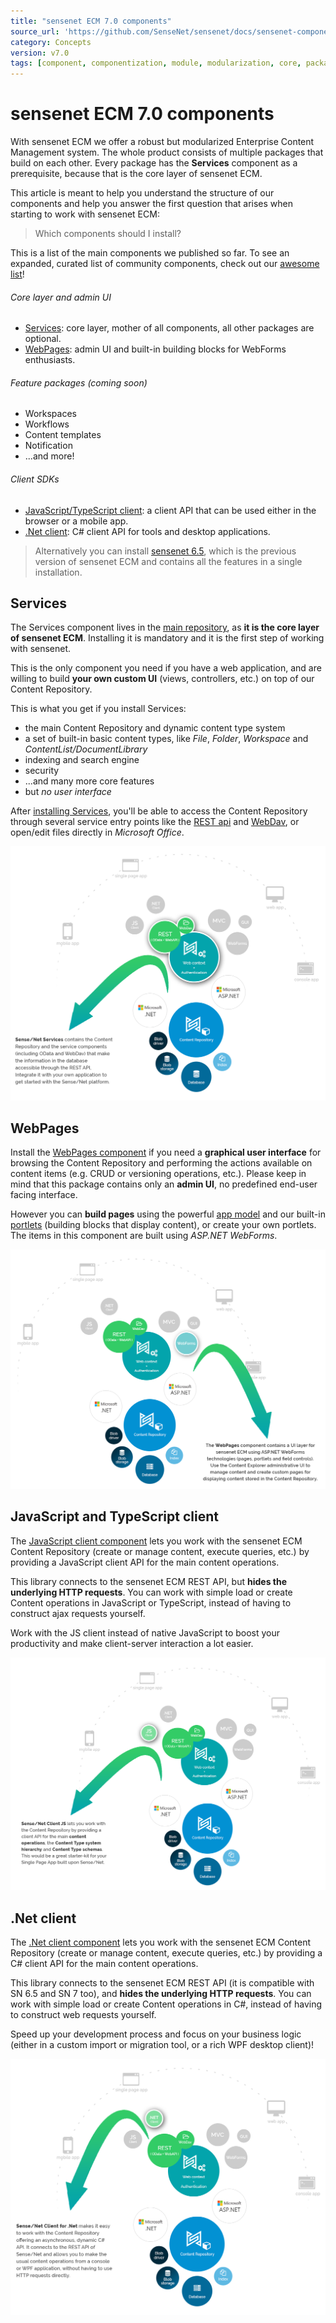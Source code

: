 ```yaml
---
title: "sensenet ECM 7.0 components"
source_url: 'https://github.com/SenseNet/sensenet/docs/sensenet-components.md'
category: Concepts
version: v7.0
tags: [component, componentization, module, modularization, core, packages, client, sdk, sn7]
---
```


# sensenet ECM 7.0 components
With sensenet ECM we offer a robust but modularized Enterprise Content Management system. The whole product consists of multiple packages that build on each other. Every package has the **Services** component as a prerequisite, because that is the core layer of sensenet ECM.

This article is meant to help you understand the structure of our components and help you answer the first question that arises when starting to work with sensenet ECM:

> Which components should I install?

This is a list of the main components we published so far. To see an expanded, curated list of community components, check out our [awesome list](https://github.com/SenseNet/awesome-sensenet)!

###### Core layer and admin UI
- [Services](#Services): core layer, mother of all components, all other packages are optional.
- [WebPages](#WebPages): admin UI and built-in building blocks for WebForms enthusiasts.

###### Feature packages (coming soon)
- Workspaces
- Workflows
- Content templates
- Notification
- ...and more!

###### Client SDKs
- [JavaScript/TypeScript client](#ClientJs): a client API that can be used either in the browser or a mobile app.
- [.Net client](#ClientDotNet): C# client API for tools and desktop applications.

> Alternatively you can install [sensenet 6.5](/docs/how-to-install-sn6), which is the previous version of sensenet ECM and contains all the features in a single installation.

<a name="Services"></a>
## Services
The Services component lives in the [main repository](https://github.com/SenseNet/sensenet), as **it is the core layer of sensenet ECM**. Installing it is mandatory and it is the first step of working with sensenet.

This is the only component you need if you have a web application, and are willing to build **your own custom UI** (views, controllers, etc.) on top of our Content Repository.

This is what you get if you install Services:

- the main Content Repository and dynamic content type system
- a set of built-in basic content types, like *File*, *Folder*, *Workspace* and *ContentList/DocumentLibrary*
- indexing and search engine
- security
- ...and many more core features
- but *no user interface*

After [installing Services](/docs/install-sn-from-nuget), you'll be able to access the Content Repository through several service entry points like the [REST api](/docs/odata-rest-api) and [WebDav](/docs/webdav), or open/edit files directly in *Microsoft Office*.

![sensenet Services](https://github.com/SenseNet/sn-resources/raw/master/images/sn-components/sn-components_services.png "sensenet Services")

<a name="WebPages"></a>
## WebPages
Install the [WebPages component](https://github.com/SenseNet/sn-webpages) if you need a **graphical user interface** for browsing the Content Repository and performing the actions available on content items (e.g. CRUD or versioning operations, etc.). Please keep in mind that this package contains only an **admin UI**, no predefined end-user facing interface.

However you can **build pages** using the powerful [app model](/docs/smart-application-model) and our built-in [portlets](/docs/portlet) (building blocks that display content), or create your own portlets. The items in this component are built using *ASP.NET WebForms*.

![sensenet WebPages](https://github.com/SenseNet/sn-resources/raw/master/images/sn-components/sn-components_webforms.png "sensenet WebPages")

<a name="ClientJs"></a>
## JavaScript and TypeScript client
The [JavaScript client component](https://github.com/SenseNet/sn-client-js) lets you work with the sensenet ECM Content Repository (create or manage content, execute queries, etc.) by providing a JavaScript client API for the main content operations.

This library connects to the sensenet ECM REST API, but **hides the underlying HTTP requests**. You can work with simple load or create Content operations in JavaScript or TypeScript, instead of having to construct ajax requests yourself.

Work with the JS client instead of native JavaScript to boost your productivity and make client-server interaction a lot easier.

![sensenet JavaScript client](https://github.com/SenseNet/sn-resources/raw/master/images/sn-components/sn-components_jsclient.png "sensenet JavaScript client")

<a name="ClientDotNet"></a>
## .Net client
The [.Net client component](https://github.com/SenseNet/sn-client-dotnet) lets you work with the sensenet ECM Content Repository (create or manage content, execute queries, etc.) by providing a C# client API for the main content operations.

This library connects to the sensenet ECM REST API (it is compatible with SN 6.5 and SN 7 too), and **hides the underlying HTTP requests**. You can work with simple load or create Content operations in C#, instead of having to construct web requests yourself.

Speed up your development process and focus on your business logic (either in a custom import or migration tool, or a rich WPF desktop client)!

![sensenet .Net client](https://github.com/SenseNet/sn-resources/raw/master/images/sn-components/sn-components_netclient.png "sensenet .Net client")
